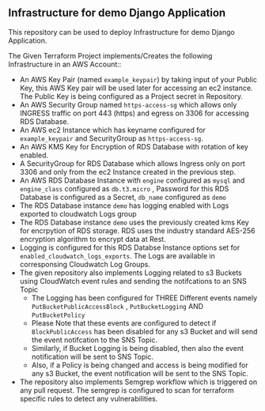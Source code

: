 ## Infrastructure for demo Django Application

This repository can be used to deploy Infrastructure for demo Django Application.


The Given Terraform Project implements/Creates the following Infrastructure in an AWS Account::

- An AWS Key Pair (named `example_keypair`) by taking input of your Public Key, this AWS Key pair will be used later for accessing an ec2 instance. The Public Key is being configured as a Project secret in Repository.
- An AWS Security Group named `https-access-sg` which allows only INGRESS traffic on port 443 (https) and egress on 3306 for accessing RDS Database.
- An AWS ec2 Instance which has keyname configured for `example_keypair` and SecurityGroup as `https-access-sg`.
- An AWS KMS Key for Encryption of RDS Database with rotation of key enabled.
- A SecurityGroup for RDS Database which allows Ingress only on port 3306 and only from the ec2 Instance created in the previous step.
- An AWS RDS Database Instance with `engine` configured as `mysql` and `engine_class` configured as `db.t3.micro` , Password for this RDS Database is configured as a Secret, `db_name` configured as `demo`
- The RDS Database instance `demo` has logging enabled with Logs exported to cloudwatch Logs group 
- The RDS Database instance `demo` uses the previously created kms Key for encrpytion of RDS storage. RDS uses the industry standard AES-256 encryption algorithm to encrypt data at Rest.
- Logging is configured for this RDS Databse Instance options set for `enabled_cloudwatch_logs_exports`. The Logs are available in corresponsing Cloudwatch Log Groups.
- The given repository also implements Logging related to s3 Buckets using CloudWatch event rules and sending the notifcations to an SNS Topic
  - The Logging has been configured for THREE Different events namely `PutBucketPublicAccessBlock` , `PutBucketLogging` AND `PutBucketPolicy`
  - Please Note that these events are configured to detect if `BlockPublicAccess` has been disabled for any s3 Bucket and will send the event notifcation to the SNS Topic.
  - Similarly, if Bucket Logging is being disabled, then also the event notification will be sent to SNS Topic.
  - Also, if a Policy is being changed and access is being modified for any s3 Bucket, the event notification will be sent to the SNS Topic.
- The repository also implements Semgrep workflow which is triggered on any pull request. The semgrep is configured to scan for terraform specific rules to detect any vulnerabilities.

